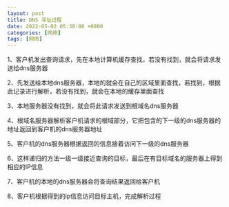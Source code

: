 ```yaml
---
layout: post
title: DNS 寻址过程
date: 2022-05-02 05:30:00 +0800
categories: [网络]
tags: [网络]
---
```


1、客户机发出查询请求，先在本地计算机缓存查找，若没有找到，就会将请求发送给dns服务器

2、先发送给本地dns服务器，本地的就会在自己的区域里面查找，若找到，根据此记录进行解析，若没有找到，就会在本地的缓存里面查找

3、本地服务器没有找到，就会将此请求发送到根域名dns服务器

4、根域名服务器解析客户机请求的根域部分，它把包含的下一级的dns服务器的地址返回到客户机的dns服务器地址

5、客户机的dns服务器根据返回的信息接着访问下一级的dns服务器

6、这样递归的方法一级一级接近查询的目标，最后在有目标域名的服务器上得到相应的IP信息

7、客户机的本地的dns服务器会将查询结果返回给客户机

8、客户机根据得到的ip信息访问目标主机，完成解析过程